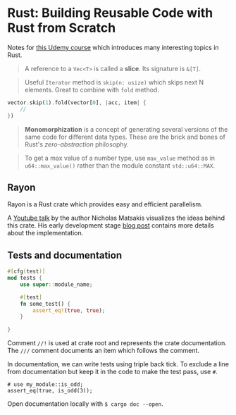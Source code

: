 # Rust: Building Reusable Code with Rust from Scratch

Notes for [this Udemy course](https://www.udemy.com/course/rust-building-reusable-code-with-rust-from-scratch) which introduces many interesting topics in Rust.

> A reference to a `Vec<T>` is called a **slice**. Its signature is `&[T]`.

> Useful `Iterator` method is `skip(n: usize)` which skips next N elements. Great to combine with `fold` method.

```rust
vector.skip(1).fold(vector[0], |acc, item| {
	//
})
```

> **Monomorphization** is a concept of generating several versions of the same code for different data types. These are the brick and bones of Rust's *zero-abstraction* philosophy.

> To get a max value of a number type, use `max_value` method as in `u64::max_value()` rather than the module constant `std::u64::MAX`.

## Rayon
Rayon is a Rust crate which provides easy and efficient parallelism.

A [Youtube talk](https://www.youtube.com/watch?v=gof_OEv71Aw) by the author Nicholas Matsakis visualizes the ideas behind this crate. His early development stage [blog post](http://smallcultfollowing.com/babysteps/blog/2015/12/18/rayon-data-parallelism-in-rust/) contains more details about the implementation.

## Tests and documentation

```rust
#[cfg(test)]
mod tests {
	use super::module_name;

	#[test]
	fn some_test() {
		assert_eq!(true, true);
	}

}
```

Comment `//!` is used at crate root and represents the crate documentation. The `///` comment documents an item which follows the comment.

In documentation, we can write tests using triple back tick. To exclude a line from documentation but keep it in the code to make the test pass, use `#`.

```
# use my_module::is_odd;
assert_eq(true, is_odd(3));
```

Open documentation locally with `$ cargo doc --open`.
